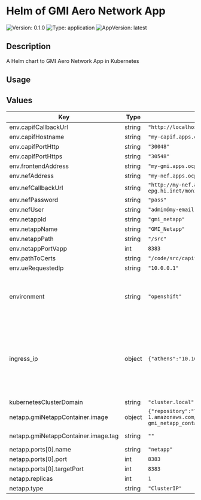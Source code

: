 # Helm of GMI Aero Network App

![Version: 0.1.0](https://img.shields.io/badge/Version-0.1.0-informational?style=for-the-badge)
![Type: application](https://img.shields.io/badge/Type-application-informational?style=for-the-badge) 
![AppVersion: latest](https://img.shields.io/badge/AppVersion-latest-informational?style=for-the-badge) 

## Description

A Helm chart to GMI Aero Network App in Kubernetes

## Usage

## Values

| Key | Type | Default | Description |
|-----|------|---------|-------------|
| env.capifCallbackUrl | string | `"http://localhost:5000"` |  |
| env.capifHostname | string | `"my-capif.apps.ocp-epg.hi.inet"` |  |
| env.capifPortHttp | string | `"30048"` |  |
| env.capifPortHttps | string | `"30548"` |  |
| env.frontendAddress | string | `"my-gmi.apps.ocp-epg.hi.inet"` |  |
| env.nefAddress | string | `"my-nef.apps.ocp-epg.hi.inet"` |  |
| env.nefCallbackUrl | string | `"http://my-nef.apps.ocp-epg.hi.inet/monitoring/callback"` |  |
| env.nefPassword | string | `"pass"` |  |
| env.nefUser | string | `"admin@my-email.com"` |  |
| env.netappId | string | `"gmi_netapp"` |  |
| env.netappName | string | `"GMI_Netapp"` |  |
| env.netappPath | string | `"/src"` |  |
| env.netappPortVapp | int | `8383` |  |
| env.pathToCerts | string | `"/code/src/capif_onboarding"` |  |
| env.ueRequestedIp | string | `"10.0.0.1"` |  |
| environment | string | `"openshift"` | The Environment variable. It accepts: 'kuberentes-athens', 'kuberentes-uma', 'openshift' |
| ingress_ip | object | `{"athens":"10.161.1.126","uma":"10.11.23.49"}` | If env: 'kuberentes-athens' or env: 'kuberentes-uma', use the Ip address dude for the kubernetes to your Ingress Controller ej: kubectl -n NAMESPACE_CAPIF get ing s |
| kubernetesClusterDomain | string | `"cluster.local"` |  |
| netapp.gmiNetappContainer.image | object | `{"repository":"709233559969.dkr.ecr.eu-central-1.amazonaws.com/evolved5gvalidation:gmiaeronetapp-gmi_netapp_container","tag":""}` | The docker image repository to use |
| netapp.gmiNetappContainer.image.tag | string | `""` | @default Chart version |
| netapp.ports[0].name | string | `"netapp"` |  |
| netapp.ports[0].port | int | `8383` |  |
| netapp.ports[0].targetPort | int | `8383` |  |
| netapp.replicas | int | `1` |  |
| netapp.type | string | `"ClusterIP"` |  |






